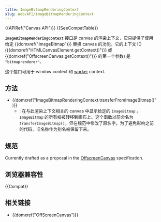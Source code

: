 ```yaml
---
title: ImageBitmapRenderingContext
slug: Web/API/ImageBitmapRenderingContext
---
```


{{APIRef("Canvas API")}} {{SeeCompatTable}}

**`ImageBitmapRenderingContext`** 接口是 canvas 的渲染上下文，它只提供了使用给定 {{domxref("ImageBitmap")}} 替换 canvas 的功能。它的上下文 ID ({{domxref("HTMLCanvasElement.getContext()")}} 或 {{domxref("OffscreenCanvas.getContext()")}} 的第一个参数) 是 `"bitmaprenderer"。`

这个接口可用于 window context 和 [worker](/zh-CN/docs/Web/API/Web_Workers_API) context.

## 方法

- {{domxref("ImageBitmapRenderingContext.transferFromImageBitmap()")}}
  - : 在与此渲染上下文相关的 canvas 中显示给定的 `ImageBitmap` 。 `ImageBitmap` 的所有权被转移到画布上。这个函数以前命名为`transferImageBitmap()`，但在规范中修改了原名字。为了避免影响之前的代码，旧名称作为别名被保留下来。

## 规范

Currently drafted as a proposal in the [OffscreenCanvas](https://wiki.whatwg.org/wiki/OffscreenCanvas) specification.

## 浏览器兼容性

{{Compat}}

## 相关链接

- {{domxref("OffScreenCanvas")}}
